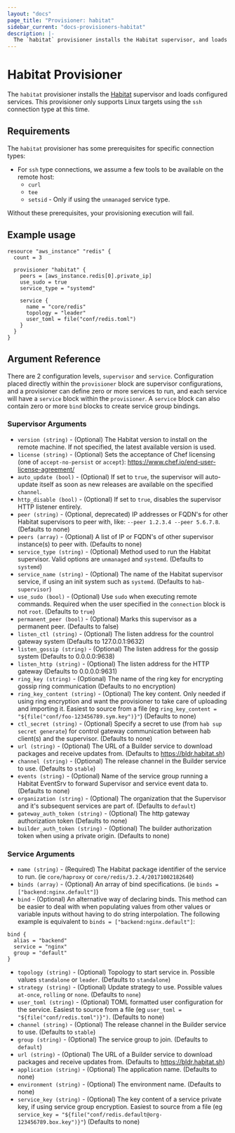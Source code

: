 ```yaml
---
layout: "docs"
page_title: "Provisioner: habitat"
sidebar_current: "docs-provisioners-habitat"
description: |-
  The `habitat` provisioner installs the Habitat supervisor, and loads configured services.
---
```


# Habitat Provisioner

The `habitat` provisioner installs the [Habitat](https://habitat.sh) supervisor and loads configured services. This provisioner only supports Linux targets using the `ssh` connection type at this time.
## Requirements

The `habitat` provisioner has some prerequisites for specific connection types:

- For `ssh` type connections, we assume a few tools to be available on the remote host:
  * `curl`
  * `tee`
  * `setsid` - Only if using the `unmanaged` service type.

Without these prerequisites, your provisioning execution will fail.

## Example usage

```hcl
resource "aws_instance" "redis" {
  count = 3

  provisioner "habitat" {
    peers = [aws_instance.redis[0].private_ip]
    use_sudo = true
    service_type = "systemd"

    service {
      name = "core/redis"
      topology = "leader"
      user_toml = file("conf/redis.toml")
    }
  }
}

```

## Argument Reference

There are 2 configuration levels, `supervisor` and `service`.  Configuration placed directly within the `provisioner` block are supervisor configurations, and a provisioner can define zero or more services to run, and each service will have a `service` block within the `provisioner`.  A `service` block can also contain zero or more `bind` blocks to create service group bindings.

### Supervisor Arguments
* `version (string)` - (Optional) The Habitat version to install on the remote machine.  If not specified, the latest available version is used.
* `license (string)` - (Optional) Sets the acceptance of Chef licensing (one of `accept-no-persist` or `accept`): https://www.chef.io/end-user-license-agreement/
* `auto_update (bool)` - (Optional) If set to `true`, the supervisor will auto-update itself as soon as new releases are available on the specified `channel`.
* `http_disable (bool)` - (Optional) If set to `true`, disables the supervisor HTTP listener entirely.
* `peer (string)` - (Optional, deprecated) IP addresses or FQDN's for other Habitat supervisors to peer with, like: `--peer 1.2.3.4 --peer 5.6.7.8`. (Defaults to none)
* `peers (array)` - (Optional) A list of IP or FQDN's of other supervisor instance(s) to peer with. (Defaults to none)
* `service_type (string)` - (Optional) Method used to run the Habitat supervisor.  Valid options are `unmanaged` and `systemd`.  (Defaults to `systemd`)
* `service_name (string)` - (Optional) The name of the Habitat supervisor service, if using an init system such as `systemd`. (Defaults to `hab-supervisor`)
* `use_sudo (bool)` - (Optional) Use `sudo` when executing remote commands.  Required when the user specified in the `connection` block is not `root`.  (Defaults to `true`)
* `permanent_peer (bool)` - (Optional) Marks this supervisor as a permanent peer.  (Defaults to false)
* `listen_ctl (string)` - (Optional) The listen address for the countrol gateway system (Defaults to 127.0.0.1:9632)
* `listen_gossip (string)` - (Optional) The listen address for the gossip system (Defaults to 0.0.0.0:9638)
* `listen_http (string)` - (Optional) The listen address for the HTTP gateway (Defaults to 0.0.0.0:9631)
* `ring_key (string)` - (Optional) The name of the ring key for encrypting gossip ring communication (Defaults to no encryption)
* `ring_key_content (string)` - (Optional) The key content.  Only needed if using ring encryption and want the provisioner to take care of uploading and importing it.  Easiest to source from a file (eg `ring_key_content = "${file("conf/foo-123456789.sym.key")}"`) (Defaults to none)
* `ctl_secret (string)` - (Optional) Specify a secret to use (from `hab sup secret generate`) for control gateway communication between hab client(s) and the supervisor.  (Defaults to none)
* `url (string)` - (Optional) The URL of a Builder service to download packages and receive updates from.  (Defaults to https://bldr.habitat.sh)
* `channel (string)` - (Optional) The release channel in the Builder service to use. (Defaults to `stable`)
* `events (string)` - (Optional) Name of the service group running a Habitat EventSrv to forward Supervisor and service event data to. (Defaults to none)
* `organization (string)` - (Optional) The organization that the Supervisor and it's subsequent services are part of. (Defaults to `default`)
* `gateway_auth_token (string)` - (Optional) The http gateway authorization token (Defaults to none)
* `builder_auth_token (string)` - (Optional) The builder authorization token when using a private origin. (Defaults to none)

### Service Arguments
* `name (string)` - (Required) The Habitat package identifier of the service to run. (ie `core/haproxy` or `core/redis/3.2.4/20171002182640`)
* `binds (array)` - (Optional) An array of bind specifications. (ie `binds = ["backend:nginx.default"]`)
* `bind` - (Optional) An alternative way of declaring binds.  This method can be easier to deal with when populating values from other values or variable inputs without having to do string interpolation. The following example is equivalent to `binds = ["backend:nginx.default"]`:

```hcl
bind {
  alias = "backend"
  service = "nginx"
  group = "default"
}
```
* `topology (string)` - (Optional) Topology to start service in. Possible values `standalone` or `leader`.  (Defaults to `standalone`)
* `strategy (string)` - (Optional) Update strategy to use. Possible values `at-once`, `rolling` or `none`.  (Defaults to `none`)
* `user_toml (string)` - (Optional) TOML formatted user configuration for the service. Easiest to source from a file (eg `user_toml = "${file("conf/redis.toml")}")`.  (Defaults to none)
* `channel (string)` - (Optional) The release channel in the Builder service to use. (Defaults to `stable`)
* `group (string)` - (Optional) The service group to join.  (Defaults to `default`)
* `url (string)` - (Optional) The URL of a Builder service to download packages and receive updates from.  (Defaults to https://bldr.habitat.sh)
* `application (string)` - (Optional) The application name.  (Defaults to none)
* `environment (string)` - (Optional) The environment name.  (Defaults to none)
* `service_key (string)` - (Optional) The key content of a service private key, if using service group encryption.  Easiest to source from a file (eg `service_key = "${file("conf/redis.default@org-123456789.box.key")}"`) (Defaults to none)
